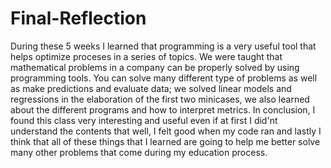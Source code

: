 # Final-Reflection 
During these 5 weeks I learned that programming is a very useful tool that helps optimize proceses in a series of topics. We were taught that mathematical problems in a company can be properly solved by using programming tools. You can solve many different type of problems as well as make predictions and evaluate data; we solved linear models and regressions in the elaboration of the first two minicases, we also learned about the different programs and how to interpret metrics. In conclusion, I found this class very interesting and useful even if at first I did'nt understand the contents that well, I felt good when my code ran and lastly I think that all of these things that I learned are going to help me better solve many other problems that come during my education process. 
